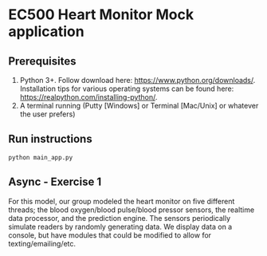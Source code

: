 # EC500 Heart Monitor Mock application

## Prerequisites

1. Python 3+. Follow download here: https://www.python.org/downloads/. Installation tips for various operating systems can be found here: https://realpython.com/installing-python/.
2. A terminal running (Putty [Windows] or Terminal [Mac/Unix] or whatever the user prefers)

## Run instructions
```python main_app.py```

## Async - Exercise 1

For this model, our group modeled the heart monitor on five different threads; the blood oxygen/blood pulse/blood pressor sensors, the realtime data processor, and the prediction engine. The sensors periodically simulate readers by randomly generating data. We display data on a console, but have modules that could be modified to allow for texting/emailing/etc.
